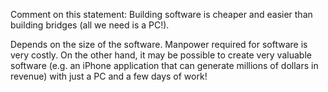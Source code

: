 <panel header="{{ icon_Q_A }} Software vs Bridges">

Comment on this statement: Building software is cheaper and easier than building bridges (all we need is a PC!).

<panel type="seamless" header="{{ icon_A }} Answer" minimized>

Depends on the size of the software. Manpower required for software is very costly. On the other hand, it may be possible to create very valuable software (e.g. an iPhone application that can generate millions of dollars in revenue) with just a PC and a few days of work!

</panel>
</panel>
